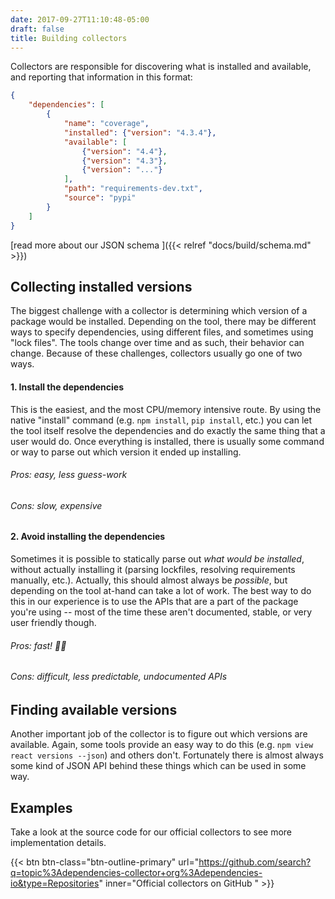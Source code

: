 ```yaml
---
date: 2017-09-27T11:10:48-05:00
draft: false
title: Building collectors
---
```


Collectors are responsible for discovering what is installed and available, and
reporting that information in this format:

```json
{
    "dependencies": [
        {
            "name": "coverage",
            "installed": {"version": "4.3.4"},
            "available": [
                {"version": "4.4"},
                {"version": "4.3"},
                {"version": "..."}
            ],
            "path": "requirements-dev.txt",
            "source": "pypi"
        }
    ]
}
```

[read more about our JSON schema <span class="fa fa-arrow-right"></span>]({{< relref "docs/build/schema.md" >}})

## Collecting installed versions

The biggest challenge with a collector is determining which version of a package
would be installed. Depending on the tool, there may be different ways to
specify dependencies, using different files, and sometimes using "lock files".
The tools change over time and as such, their behavior can change. Because of
these challenges, collectors usually go one of two ways.

#### 1. Install the dependencies

This is the easiest, and the most CPU/memory intensive route. By using the
native "install" command (e.g. `npm install`, `pip install`, etc.) you can let
the tool itself resolve the dependencies and do exactly the same thing that a
user would do. Once everything is installed, there is usually some command or
way to parse out which version it ended up installing.

###### Pros: easy, less guess-work

###### Cons: slow, expensive

#### 2. Avoid installing the dependencies

Sometimes it is possible to statically parse out _what would be installed_,
without actually installing it (parsing lockfiles, resolving requirements
manually, etc.). Actually, this should almost always be _possible_, but
depending on the tool at-hand can take a lot of work. The best way to do this in
our experience is to use the APIs that are a part of the package you're using --
most of the time these aren't documented, stable, or very user friendly though.

###### Pros: fast! 🐢💨

###### Cons: difficult, less predictable, undocumented APIs

## Finding available versions

Another important job of the collector is to figure out which versions are
available. Again, some tools provide an easy way to do this (e.g. `npm view
react versions --json`) and others don't. Fortunately there is almost always
some kind of JSON API behind these things which can be used in some way.

## Examples

Take a look at the source code for our official collectors to see more implementation details.

{{< btn btn-class="btn-outline-primary" url="https://github.com/search?q=topic%3Adependencies-collector+org%3Adependencies-io&type=Repositories" inner="Official collectors on GitHub <span class='fa fa-chevron-right'></span>" >}}
